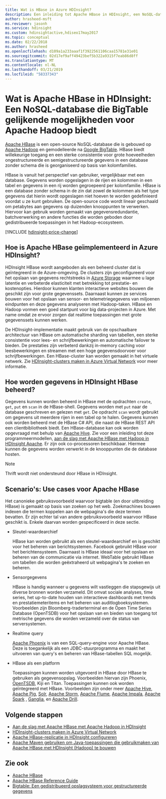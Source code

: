 ```yaml
---
title: Wat is HBase in Azure HDInsight?
description: Een inleiding tot Apache HBase in HDInsight, een NoSQL-database gebaseerd op Hadoop. Meer informatie over de toepassingsmogelijkheden en HBase vergelijken met andere Hadoop-clusters.
author: hrasheed-msft
ms.reviewer: jasonh
ms.service: hdinsight
ms.custom: hdinsightactive,hdiseo17may2017
ms.topic: conceptual
ms.date: 02/22/2018
ms.author: hrasheed
ms.openlocfilehash: d109a1a233aaaf1f3922561106caa15781e31e01
ms.sourcegitcommit: 02d17ef9aff49423bef5b322a9315f7eab86d8ff
ms.translationtype: MT
ms.contentlocale: nl-NL
ms.lasthandoff: 03/21/2019
ms.locfileid: "58337343"
---
```

# <a name="what-is-apache-hbase-in-hdinsight-a-nosql-database-that-provides-bigtable-like-capabilities-for-apache-hadoop"></a>Wat is Apache HBase in HDInsight: Een NoSQL-database die BigTable gelijkende mogelijkheden voor Apache Hadoop biedt
[Apache HBase](https://hbase.apache.org/) is een open-source NoSQL-database die is gebouwd op [Apache Hadoop](https://hadoop.apache.org/) en gemodelleerde na [Google BigTable](https://cloud.google.com/bigtable/). HBase biedt willekeurige toegang en een sterke consistentie voor grote hoeveelheden ongestructureerde en semigestructureerde gegevens in een database zonder schema die is georganiseerd op basis van kolomfamilies.

HBase is vanuit het perspectief van gebruiker, vergelijkbaar met een database. Gegevens worden opgeslagen in de rijen en kolommen in een tabel en gegevens in een rij worden gegroepeerd per kolomfamilie. HBase is een database zonder schema in de zin dat zowel de kolommen als het type gegevens dat hierin wordt opgeslagen niet hoeven te worden gedefinieerd voordat u ze kunt gebruiken. De open-source code wordt lineair geschaald om petabytes aan gegevens op duizenden knooppunten te verwerken. Hiervoor kan gebruik worden gemaakt van gegevensredundantie, batchverwerking en andere functies die worden geboden door gedistribueerde toepassingen in het Hadoop-ecosysteem.

[!INCLUDE [hdinsight-price-change](../../../includes/hdinsight-enhancements.md)]

## <a name="how-is-apache-hbase-implemented-in-azure-hdinsight"></a>Hoe is Apache HBase geïmplementeerd in Azure HDInsight?

HDInsight HBase wordt aangeboden als een beheerd cluster dat is geïntegreerd in de Azure-omgeving. De clusters zijn geconfigureerd voor het opslaan van gegevens rechtstreeks in [Azure Storage](./../hdinsight-hadoop-use-blob-storage.md) waarmee u lage latentie en verbeterde elasticiteit met betrekking tot prestatie- en kostenopties. Hierdoor kunnen klanten interactieve websites bouwen die geschikt zijn voor grote gegevenssets. Daarnaast kunnen ze services bouwen voor het opslaan van sensor- en telemetriegegevens van miljoenen eindpunten en deze gegevens analyseren met Hadoop-taken. HBase en Hadoop vormen een goed startpunt voor big data-projecten in Azure. Met name omdat ze ervoor zorgen dat realtime toepassingen met grote gegevenssets kunnen werken.

De HDInsight-implementatie maakt gebruik van de opschaalbare architectuur van HBase om automatische sharding van tabellen, een sterke consistentie voor lees- en schrijfbewerkingen en automatische failover te bieden. De prestaties zijn verbeterd dankzij in-memory caching voor leesbewerkingen en streamen met een hoge gegevensdoorvoer voor schrijfbewerkingen. Een HBase-cluster kan worden gemaakt in het virtuele netwerk. Zie [HDInsight-clusters maken in Azure Virtual Network](./apache-hbase-provision-vnet.md) voor meer informatie.

## <a name="how-is-data-managed-in-hdinsight-hbase"></a>Hoe worden gegevens in HDInsight HBase beheerd?
Gegevens kunnen worden beheerd in HBase met de opdrachten `create`, `get`, `put` en `scan` in de HBase-shell. Gegevens worden met `put` naar de database geschreven en gelezen met `get`. De opdracht `scan` wordt gebruikt om gegevens uit meerdere rijen in een tabel op te halen. Gegevens kunnen ook worden beheerd met de HBase C# API, die naast de HBase REST API een clientbibliotheek biedt. Een HBase-database kan ook worden opgevraagd met behulp van [Apache Hive](https://hive.apache.org/). Zie voor een inleiding tot deze programmeermodellen, [aan de slag met Apache HBase met Hadoop in HDInsight Apache](./apache-hbase-tutorial-get-started-linux.md). Er zijn ook co-processoren beschikbaar. Hiermee kunnen de gegevens worden verwerkt in de knooppunten die de database hosten.

> [!NOTE]  
> Thrift wordt niet ondersteund door HBase in HDInsight.

## <a name="scenarios-use-cases-for-apache-hbase"></a>Scenario's: Use cases voor Apache HBase
Het canonieke gebruiksvoorbeeld waarvoor bigtable (en door uitbreiding HBase) is gemaakt op basis van zoeken op het web. Zoekmachines bouwen indexen die termen koppelen aan de webpagina's die deze termen bevatten. Er zijn echter tal van andere gebruiksvoorbeeld waarvoor HBase geschikt is. Enkele daarvan worden gespecificeerd in deze sectie.

* Sleutel-waardearchief
  
    HBase kan worden gebruikt als een sleutel-waardearchief en is geschikt voor het beheren van berichtsystemen. Facebook gebruikt HBase voor het berichtensysteem. Daarnaast is HBase ideaal voor het opslaan en beheren van de communicatie via internet. WebTable gebruikt HBase om tabellen die worden geëxtraheerd uit webpagina's te zoeken en beheren.
* Sensorgegevens
  
    HBase is handig wanneer u gegevens wilt vastleggen die stapsgewijs uit diverse bronnen worden verzameld. Dit omvat sociale analyses, time series, het up-to-date houden van interactieve dashboards met trends en prestatiemeteritems en het beheren van auditlogboeksystemen. Voorbeelden zijn Bloomberg-traderterminal en de Open Time Series Database (OpenTSDB) voor het opslaan van en bieden van toegang tot metrische gegevens die worden verzameld over de status van serversystemen.
* Realtime query
  
    [Apache Phoenix](https://phoenix.apache.org/) is van een SQL-query-engine voor Apache HBase. Deze is toegankelijk als een JDBC-stuurprogramma en maakt het uitvoeren van query's en beheren van HBase-tabellen SQL mogelijk.
* HBase als een platform
  
    Toepassingen kunnen worden uitgevoerd in HBase door HBase te gebruiken als gegevensopslag. Voorbeelden hiervan zijn Phoenix, [OpenTSDB](http://opentsdb.net/), Kiji en Titan. Toepassingen kunnen ook worden geïntegreerd met HBase. Voorbeelden zijn onder meer [Apache Hive](https://hive.apache.org/), [Apache Pig](https://pig.apache.org/), [Solr](https://lucene.apache.org/solr/), [Apache Storm](https://storm.apache.org/), [Apache Flume](https://flume.apache.org/), [ Apache Impala](https://impala.apache.org/), [Apache Spark](https://spark.apache.org/) , [Ganglia](http://ganglia.info/), en [Apache Drill](https://drill.apache.org/).

## <a name="next-steps"></a>Volgende stappen
* [Aan de slag met Apache HBase met Apache Hadoop in HDInsight](./apache-hbase-tutorial-get-started-linux.md)
* [HDInsight-clusters maken in Azure Virtual Network](./apache-hbase-provision-vnet.md)
* [Apache HBase-replicatie in HDInsight configureren](apache-hbase-replication.md)
* [Apache Maven gebruiken om Java-toepassingen die gebruikmaken van Apache HBase met HDInsight (Hadoop) te bouwen](./apache-hbase-build-java-maven-linux.md)

## <a name="see-also"></a>Zie ook
* [Apache HBase](https://hbase.apache.org/)
* [Apache HBase Reference Guide](https://hbase.apache.org/book.html)
* [Bigtable: Een gedistribueerd opslagsysteem voor gestructureerde gegevens](https://research.google.com/archive/bigtable.html)
